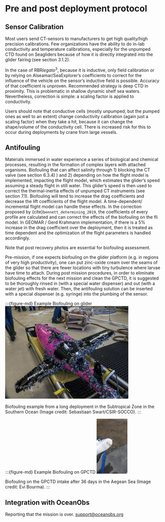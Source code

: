 # Pre and post deployment protocol

## Sensor Calibration
Most users send CT-sensors to manufacturers to get high quality/high precision calibrations. Few organizations have the ability to do in-lab conductivity and temperature calibrations, especially for the unpumped CTD found on Seagliders because of how it is directly integrated into the glider fairing (see section 3.1.2).

In the case of RBR*legato*<sup>3</sup>, because it is inductive, only field calibration or by relying on Alseamar/SeaExplorer’s coefficients to correct for the influence of the vehicle on the sensor’s inductive field is possible. Accuracy of that coefficient is unproven. Recommended strategy is deep CTD in proximity. This is problematic in shallow dynamic shelf sea waters. Nevertheless, correction is simple: a scaling factor is applied to conductivity.

Users should note that conductive cells (mostly unpumped, but the pumped ones as well to an extent) change conductivity calibration (again just a scaling factor) when they take a hit, because it can change the shape/volume of the conductivity cell. There is increased risk for this to occur during deployments by crane from large vessels.

## Antifouling
Materials immersed in water experience a series of biological and chemical processes, resulting in the formation of complex layers with attached organisms. Biofouling that can affect salinity through 1) blocking the CT valve (see section 6.3.4) ) and 2) depending on how the flight model is implemented, impacting the flight model, which estimates the glider’s speed assuming a steady flight in still water. This glider’s speed is then used to correct the thermal-inertia effects of unpumped CT instruments (see section 7.1). Biofouling will tend to increase the drag coefficients and decrease the lift coefficients of the flight model. A time-dependent/ incremental flight model can handle these effects. In the correction proposed by {cite}`bennett_determining_2019`, the coefficients of every profile are calculated and can correct the effects of the biofouling on the fli model. In GEOMAR / Gerd Krahmann implementation, if there is a 5% increase in the drag coefficient over the deployment, then it is treated as time dependent and the optimization of the flight parameters is handled accordingly.

Note that post recovery photos are essential for biofouling assessment.

Pre-mission, if one expects biofouling on the glider platform (e.g. in regions of very high productivity), one can put zinc-oxide cream over the seams of the glider so that there are fewer locations with tiny turbulence where larvae have time to attach. During post mission procedures, in order to eliminate biofouling effects for the next mission and clean the GPCTD, it is suggested to be thoroughly rinsed in (with a special water dispenser) and out (with a water jet) with fresh water. Then, the antifouling solution can be inserted with a special dispenser (e.g. syringe) into the plumbing of the sensor.

:::{figure-md} Example Biofouling on glider
<img src="/images/socco_biofouling_example.png" alt="Seaglider_with_biofouling" class="bg-primary mb-1" width="400px">

Biofouling example from a long deployment in the Subtropical Zone in the Southern Ocean (Image credit: Sebastiaan Swart/CSIR-SOCCO).
:::

:::{figure-md} Example Biofouling on GPCTD
<img src="/images/Evi-HCMR_glider_3.jpg" alt="GPCTD_with_biofouling" class="bg-primary mb-1" width="100px">

Biofouling on the GPCTD intake after 36 days in the Aegean Sea (Image credit: Evi Bourma).
:::
## Integration with OceanObs
Reporting that the mission is over. support@oceanobs.org
